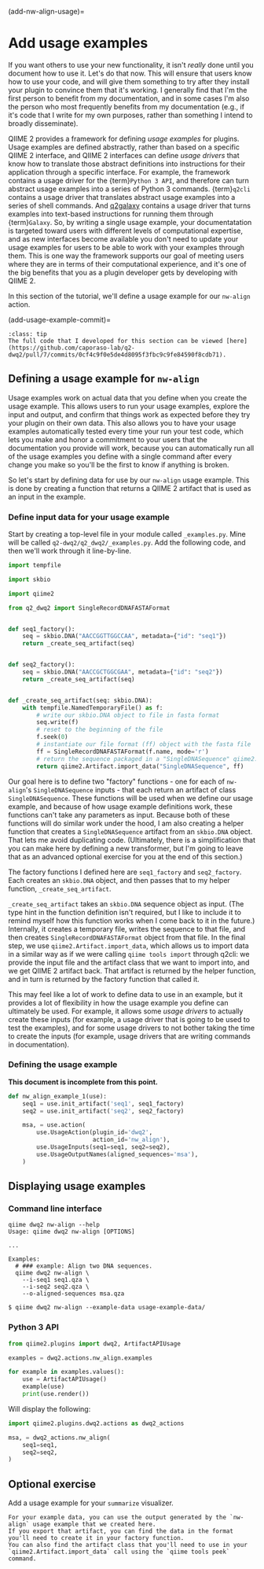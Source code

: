 (add-nw-align-usage)=
# Add usage examples

If you want others to use your new functionality, it isn't *really* done until you document how to use it.
Let's do that now.
This will ensure that users know how to use your code, and will give them something to try after they install your plugin to convince them that it's working.
I generally find that I'm the first person to benefit from my documentation, and in some cases I'm also the person who most frequently benefits from my documentation (e.g., if it's code that I write for my own purposes, rather than something I intend to broadly disseminate).

QIIME 2 provides a framework for defining *usage examples* for plugins.
Usage examples are defined abstractly, rather than based on a specific QIIME 2 interface, and QIIME 2 interfaces can define *usage drivers* that know how to translate those abstract definitions into instructions for their application through a specific interface.
For example, the framework contains a usage driver for the {term}`Python 3 API`, and therefore can turn abstract usage examples into a series of Python 3 commands.
{term}`q2cli` contains a usage driver that translates abstract usage examples into a series of shell commands.
And [q2galaxy](https://github.com/qiime2/q2galaxy) contains a usage driver that turns examples into text-based instructions for running them through {term}`Galaxy`.
So, by writing a single usage example, your documentatation is targeted toward users with different levels of computational expertise, and as new interfaces become available you don't need to update your usage examples for users to be able to work with your examples through them.
This is one way the framework supports our goal of meeting users where they are in terms of their computational experience, and it's one of the big benefits that you as a plugin developer gets by developing with QIIME 2.

In this section of the tutorial, we'll define a usage example for our `nw-align` action.

(add-usage-example-commit)=
```{admonition} tl;dr
:class: tip
The full code that I developed for this section can be viewed [here](https://github.com/caporaso-lab/q2-dwq2/pull/7/commits/0cf4c9f0e5de4d8095f3fbc9c9fe84590f8cdb71).
```

## Defining a usage example for `nw-align`

Usage examples work on actual data that you define when you create the usage example.
This allows users to run your usage examples, explore the input and output, and confirm that things work as expected before they try your plugin on their own data.
This also allows you to have your usage examples automatically tested every time your run your test code, which lets you make and honor a commitment to your users that the documentation you provide will work, because you can automatically run all of the usage examples you define with a single command after every change you make so you'll be the first to know if anything is broken.

So let's start by defining data for use by our `nw-align` usage example.
This is done by creating a function that returns a QIIME 2 artifact that is used as an input in the example.

### Define input data for your usage example

Start by creating a top-level file in your module called `_examples.py`.
Mine will be called `q2-dwq2/q2_dwq2/_examples.py`.
Add the following code, and then we'll work through it line-by-line.

```python
import tempfile

import skbio

import qiime2

from q2_dwq2 import SingleRecordDNAFASTAFormat


def seq1_factory():
    seq = skbio.DNA("AACCGGTTGGCCAA", metadata={"id": "seq1"})
    return _create_seq_artifact(seq)


def seq2_factory():
    seq = skbio.DNA("AACCGCTGGCGAA", metadata={"id": "seq2"})
    return _create_seq_artifact(seq)


def _create_seq_artifact(seq: skbio.DNA):
    with tempfile.NamedTemporaryFile() as f:
        # write our skbio.DNA object to file in fasta format
        seq.write(f)
        # reset to the beginning of the file
        f.seek(0)
        # instantiate our file format (ff) object with the fasta file
        ff = SingleRecordDNAFASTAFormat(f.name, mode='r')
        # return the sequence packaged in a "SingleDNASequence" qiime2.Artifact
        return qiime2.Artifact.import_data("SingleDNASequence", ff)
```

Our goal here is to define two "factory" functions - one for each of `nw-align`'s `SingleDNASequence` inputs - that each return an artifact of class `SingleDNASequence`.
These functions will be used when we define our usage example, and because of how usage example definitions work, these functions can't take any parameters as input.
Because both of these functions will do similar work under the hood, I am also creating a helper function that creates a `SingleDNASequence` artifact from an `skbio.DNA` object.
That lets me avoid duplicating code.
(Ultimately, there is a simplification that you can make here by defining a new transformer, but I'm going to leave that as an advanced optional exercise for you at the end of this section.)

The factory functions I defined here are `seq1_factory` and `seq2_factory`.
Each creates an `skbio.DNA` object, and then passes that to my helper function, `_create_seq_artifact`.

`_create_seq_artifact` takes an `skbio.DNA` sequence object as input.
(The type hint in the function definition isn't required, but I like to include it to remind myself how this function works when I come back to it in the future.)
Internally, it creates a temporary file, writes the sequence to that file, and then creates `SingleRecordDNAFASTAFormat` object from that file.
In the final step, we use `qiime2.Artifact.import_data`, which allows us to import data in a similar way as if we were calling `qiime tools import` through q2cli: we provide the input file and the artifact class that we want to import into, and we get QIIME 2 artifact back.
That artifact is returned by the helper function, and in turn is returned by the factory function that called it.

This may feel like a lot of work to define data to use in an example, but it provides a lot of flexibility in how the usage example you define can ultimately be used.
For example, it allows some *usage drivers* to actually create these inputs (for example, a usage driver that is going to be used to test the examples), and for some usage drivers to not bother taking the time to create the inputs (for example, usage drivers that are writing commands in documentation).

### Defining the usage example

**This document is incomplete from this point.**

```python
def nw_align_example_1(use):
    seq1 = use.init_artifact('seq1', seq1_factory)
    seq2 = use.init_artifact('seq2', seq2_factory)

    msa, = use.action(
        use.UsageAction(plugin_id='dwq2',
                        action_id='nw_align'),
        use.UsageInputs(seq1=seq1, seq2=seq2),
        use.UsageOutputNames(aligned_sequences='msa'),
    )
```





## Displaying usage examples

### Command line interface

```shell
qiime dwq2 nw-align --help
Usage: qiime dwq2 nw-align [OPTIONS]

...

Examples:
  # ### example: Align two DNA sequences.
  qiime dwq2 nw-align \
    --i-seq1 seq1.qza \
    --i-seq2 seq2.qza \
    --o-aligned-sequences msa.qza
```

```shell
$ qiime dwq2 nw-align --example-data usage-example-data/
```

### Python 3 API

```python
from qiime2.plugins import dwq2, ArtifactAPIUsage

examples = dwq2.actions.nw_align.examples

for example in examples.values():
    use = ArtifactAPIUsage()
    example(use)
    print(use.render())
```

Will display the following:

```python
import qiime2.plugins.dwq2.actions as dwq2_actions

msa, = dwq2_actions.nw_align(
    seq1=seq1,
    seq2=seq2,
)
```

## Optional exercise

Add a usage example for your `summarize` visualizer.

```{dropdown} Need some hints?
For your example data, you can use the output generated by the `nw-align` usage example that we created here.
If you export that artifact, you can find the data in the format you'll need to create it in your factory function.
You can also find the artifact class that you'll need to use in your `qiime2.Artifact.import_data` call using the `qiime tools peek` command.
```
